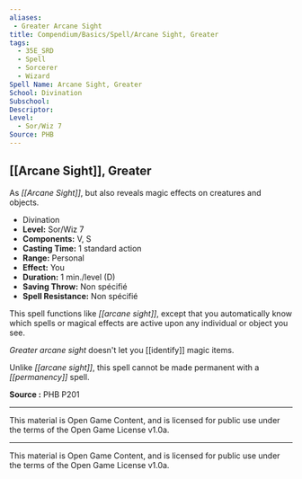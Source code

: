 ```yaml
---
aliases:
 - Greater Arcane Sight
title: Compendium/Basics/Spell/Arcane Sight, Greater
tags: 
  - 35E_SRD
  - Spell
  - Sorcerer
  - Wizard
Spell Name: Arcane Sight, Greater
School: Divination
Subschool: 
Descriptor: 
Level:
  - Sor/Wiz 7
Source: PHB
---
```


## [[Arcane Sight]], Greater

As *[[Arcane Sight]]*, but also reveals magic effects on creatures and objects.

*   Divination
*   **Level:** Sor/Wiz 7
*   **Components:** V, S
*   **Casting Time:** 1 standard action
*   **Range:** Personal
*   **Effect:** You
*   **Duration:** 1 min./level (D)
*   **Saving Throw:** Non spécifié
*   **Spell Resistance:** Non spécifié

This spell functions like *[[arcane sight]]*, except that you automatically know which spells or magical effects are active upon any individual or object you see.

*Greater arcane sight* doesn't let you [[identify]] magic items.

Unlike *[[arcane sight]]*, this spell cannot be made permanent with a *[[permanency]]* spell.

**Source :** PHB P201

---

This material is Open Game Content, and is licensed for public use under  
the terms of the Open Game License v1.0a.

---

This material is Open Game Content, and is licensed for public use under the terms of the Open Game License v1.0a.
